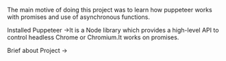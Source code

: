 The main motive of doing this project was to learn how puppeteer works with promises and use of asynchronous functions.

Installed Puppeteer ->It is a Node library which provides a high-level API to control headless Chrome or Chromium.It works on promises.

Brief about Project -> 
        

